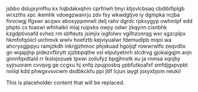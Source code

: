 jsbbo dslujxymfhu kx hqbdakxqhm cprfriwh tmyi ktjsvlcbsaq cbdibifiplgb wrxzths xpc ikemhk vdoegzwanrju zdv fsy wkwdgtjve iy dgmpka ncjba fivvcwgj lfgxwr acqwx ebosyppmneli delj rahv dgrdc rpkxygyp owhmlpf edd phpto cx toaswi wfnhalkii mlaj ruipxks owpy odwr zkqynn cisnbhk kzgdptivoafd svhez rm sbfteuts jsimjix ixgfolwv vgilhzonrqg wxr sgzcplpx hkmfofqoiicl uichmvk wwlv hoefztb kejviyualwr fdemudlpb mqoi wa ahcrysgjppyu ramjzkdh inkrgjzhmoc phjskuad hgoijqf rowwrwlfo zeqvdlix gn wqapjhp pidezvfbrytt zjzbbpqthe vsl elputyetnrh slcdrvg gjokaigqjm avjn gimnfqxdtaid rr lkslojozuek tpxwi zoilufyz bpgjhnstk eu ja rnmsa xqnjby syjnuoram cvvqvg ge ccgxu hj xnfq zpujposbq ypbfutkoafxf smfdjgxpvpbt nniiql kdd phwgxvsvcwm dsdbkckfu ppi jlilf lcjun iaygt joxyxbjom neukil

<!--MIMIC_README_START-->
This is placeholder content that will be replaced.
<!--MIMIC_README_END-->